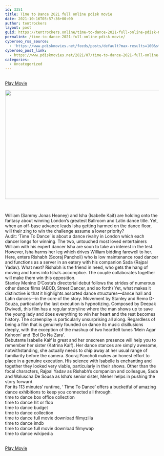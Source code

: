 ```yaml
---
id: 3351
title: Time to Dance 2021 full online pdisk movie
date: 2021-10-16T05:57:36+00:00
author: tentrockers
layout: post
guid: https://tentrockers.online/time-to-dance-2021-full-online-pdisk-movie/
permalink: /time-to-dance-2021-full-online-pdisk-movie/
cyberseo_rss_source:
  - 'https://www.pdiskmovies.net/feeds/posts/default?max-results=100&start-index=1101'
cyberseo_post_link:
  - https://www.pdiskmovies.net/2021/07/time-to-dance-2021-full-online-pdisk.html
categories:
  - Uncategorized
---
```

<a href="https://www.pdisk.net/share-video?videoid=nv2h5h001ymk" onclick="window.open('https://www.pdisk.net/share-video?videoid=nv2h5h001ymk'); return false;" target="popup" rel="noopener"><br /> Play Movie<br /> </a>

<div class="separator">
  <a href="https://1.bp.blogspot.com/-VnQWVs9lTkA/YP0oRIpG57I/AAAAAAAAZvo/FliLHJCTFjwSXjuvdT9GvO1T5k5dLFHZACLcBGAsYHQ/s1200/Time-To-Dance.jpg" imageanchor="1"><img loading="lazy" border="0" data-original-height="667" data-original-width="1200" height="357" src="https://1.bp.blogspot.com/-VnQWVs9lTkA/YP0oRIpG57I/AAAAAAAAZvo/FliLHJCTFjwSXjuvdT9GvO1T5k5dLFHZACLcBGAsYHQ/w640-h357/Time-To-Dance.jpg" width="640" /></a>
</div>

<span><br /></span>

<div>
  <div>
    <span>William (Sammy Jonas Heaney) and Isha (Isabelle Kaif) are holding onto the fantasy about winning London&#8217;s greatest Ballroom and Latin dance title. Yet, when an off-base advance leads Isha getting harmed on the dance floor, will their zing to win the challenge assume a lower priority?&nbsp;</span>
  </div>
  
  <div>
    <span>Audit: &#8216;Time To Dance&#8217; is about a dance rivalry in London which each dancer longs for winning. The two, untouched most loved entertainers William with his expert dancer Isha are soon to take an interest in the test. However, Isha harms her leg which drives William bidding farewell to her. Here, enters Rishabh (Sooraj Pancholi) who is low maintenance road dancer and functions as a server in an eatery with his companion Sada (Rajpal Yadav). What next? Rishabh is the friend in need, who gets the hang of moving and turns into Isha&#8217;s accomplice. The couple collaborates together will make them win this opposition.&nbsp;</span>
  </div>
  
  <div>
    <span>Stanley Menino D&#8217;Costa&#8217;s directorial debut follows the strides of numerous other dance films (ABCD, Street Dancer, and so forth) Yet, what makes it distinctive is that it highlights assorted dance structures—dance hall and Latin dances—in the core of the story. Movement by Stanley and Remo D-Souza, particularly the last execution is hypnotizing. Composed by Deepak Dwivedi, this film has a regular storyline where the man shows up to save the young lady and does everything to win her heart and the rest becomes history. The screenplay is particularly unsurprising all along. Regardless of being a film that is genuinely founded on dance its music disillusions deeply, with the exception of the mashup of two heartfelt tunes &#8216;Mein Agar Kahoon&#8217; and &#8216;Bol Do Na Zara&#8217;.&nbsp;</span>
  </div>
  
  <div>
    <span>Debutante Isabelle Kaif is great and her onscreen presence will help you to remember her sister (Katrina Kaif). Her dance stances are simply awesome, notwithstanding, she actually needs to chip away at her usual range of familiarity before the camera. Sooraj Pancholi makes an honest effort to place in a genuine execution. His science with Isabelle is enchanting and together they looked very viable, particularly in their shows. Other than the focal characters, Rajpal Yadav as Rishabh&#8217;s companion and colleague, Sada and Waluscha De Sousa as Isha&#8217;s senior sister, Meher helps in pushing the story forward.&nbsp;</span>
  </div>
  
  <div>
    <span>For its 113 minutes&#8217; runtime, &#8216; Time To Dance&#8217; offers a bucketful of amazing dance exhibitions to keep you connected all through.</span>
  </div>
</div>

<div>
  <span>﻿</span><span>time to dance box office collection<br /> time to dance hit or flop<br /> time to dance budget<br /> time to dance collection<br /> time to dance full movie download filmyzilla<br /> time to dance imdb<br /> time to dance full movie download filmywap<br /> time to dance wikipedia<br /></span>
</div>

<a href="https://www.pdisk.net/share-video?videoid=nv2h5h001ymk" onclick="window.open('https://www.pdisk.net/share-video?videoid=nv2h5h001ymk'); return false;" target="popup" rel="noopener"><br /> Play Movie<br /> </a>